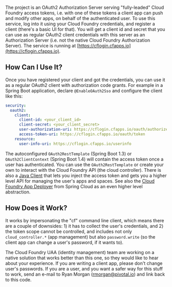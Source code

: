 The project is an OAuth2 Authorization Server serving "fully-leaded"
Cloud Foundry access tokens, i.e. with one of these tokens a client
app can push and modify other apps, on behalf of the authenticated
user. To use this service, log into it using your Cloud Foundry
credentials, and register a client (there's a basic UI for that). You
will get a client id and secret that you can use as regular OAuth2
client credentials with this server as an Authorization Server
(i.e. not the native Cloud Foundry Authorization Server). The service
is running at [https://cflogin.cfapps.io](https://cflogin.cfapps.io).

## How Can I Use It?

Once you have registered your client and got the credentials, you can
use it as a regular OAuth2 client with authorization code grants. For
example in a Spring Boot application, declare `@EnableOAuth2Sso` and
configure the client like this:

```yaml
security:
  oauth2:
    client:
      client-id: <your_client_id>
      client-secret: <your_client_secret>
      user-authorization-uri: https://cflogin.cfapps.io/oauth/authorize
      access-token-uri: https://cflogin.cfapps.io/oauth/token
    resource:
      user-info-uri: https://cflogin.cfapps.io/userinfo
```

The autoconfigured `OAuth2RestTemplate` (Spring Boot 1.3) or
`OAuth2ClientContext` (Spring Boot 1.4) will contain the access token
once a user has authenticated. You can use the `OAuth2RestTemplate` or
create your own to interact with the Cloud Foundry API (the cloud
controller). There is also a
[Java Client](https://github.com/cloudfoundry/cf-java-client) that
lets you inject the access token and gets you a higher level API for
managing the user's apps and spaces. See also the
[Cloud Foundry App Deployer](https://github.com/spring-cloud/spring-cloud-deployer-cloudfoundry)
from Spring Cloud as an even higher level abstraction.

## How Does it Work?

It works by impersonating the "cf" command line client, which means
there are a couple of downsides: 1) it has to collect the user's
credentials, and 2) the token scope cannot be controlled, and includes
not only `cloud_controller.*` (app management) but also
`password.write` (so the client app can change a user's password, if
it wants to).

The Cloud Foundry UAA (identity management) team are working on a
native solution that works better than this one, so they would like to
hear about your experience. If you are writing a client app, please
don't change user's passwords. If you are a user, and you want a safer
way for this stuff to work, send an e-mail to Ryan Morgan
(rmorgan@pivotal.io) and link back to this code.
